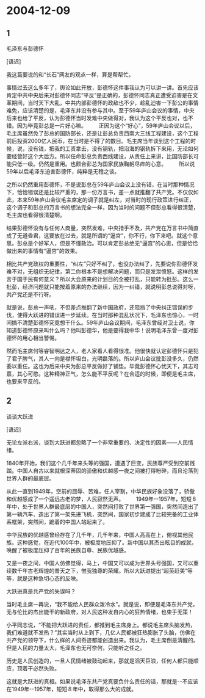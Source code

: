 # 2004-12-09

## 1

毛泽东与彭德怀  

[语迟] 

我这篇要说的和“长石”网友的观点一样，算是帮帮忙。 

事情过去这么多年了，舆论如此开放，彭德怀这件事我认为可以讲一讲。首先应该肯定中共中央后来对彭德怀同志“平反”是正确的，彭德怀同志真正遭受迫害是在文革期间，当时天下大乱，中共内部彭德怀的政敌也不少，趁乱迫害一下彭公的事情难免，应该清楚的是，毛泽东并没有参与其中。至于59年庐山会议的事情，中央后来也给了平反，认为彭德怀当时发难中央做得对，我认为这个平反也对，也不错。因为毕竟彭总是一片好心嘛。  　　正因为这个“好心”，59年庐山会议以后，毛主席虽然免了彭总的国防部长，还是让彭总负责西南大三线工程建设，这个工程前后投资2000亿人民币，在当时是不得了的数目。毛主席当年谈到这个工程的时候，说，没有钱，把我的工资拿去，没有钢轨，把沿海的钢轨拆下来用，无论如何要经营好这个大后方。所以任命彭总负责西线建设，从责任上来讲，比国防部长可能只低一级。仍然是重用。也颇合彭总为国家民族鞠躬尽瘁的心意。  　　所以说59年以后毛泽东迫害彭德怀，纯粹是无稽之谈。 

之所以仍然重用彭德怀，不是说彭总在59年庐山会议上没有错，在当时那种情况下，恰恰错误还是比较严重的，那一份万言书，差一点就推翻了共产党。不仅仅如此，本来59年庐山会议毛主席定的调子就是纠左，对当时的现行政策进行纠正，这个调子和彭总的万言书的想法完全一样，因为当时的问题不但彭总看得很清楚，毛主席也看得很清楚啊。

结果彭德怀没有与任何人商量，突然发难，中央措手不及，共产党在万言书中简直成了无道昏君，这要放在过去，就是所谓的“逼宫”，你不行，你下来吧。就这个意思。彭总是个好军人，但是不懂政治。可以肯定彭总绝无“逼宫”的心思，但是恰恰做出来的事情有“逼宫”的效果。

相比共产党政权的重要性，“纠左”只好不纠了，也没办法纠了，先要说你彭德怀发难不对，无组织无纪律，第二你根本不是想解决问题，而只是发泄愤怒。这样的发言于国于民有何意义？所以大会原来的计划目的全被打乱，只能转为批彭。这么一批彭，经济问题就只能按着原来的办法继续，因为一纠错，就说明彭总说得对呀，共产党还是不行呀。

就是说，彭总一声吼，不但差点推翻了新中国政府，还阻挡了中央纠正错误的步伐，使得大跃进的错误进一步延续。在当时那种混乱状况下，毛泽东也惊心，一时间搞不清楚彭德怀究竟想干什么。59年庐山会议期间，毛泽东曾经对卫士说，你知道彭德怀原来叫什么吗？他叫彭德华，他是要得我中华！说明毛泽东曾一度对彭德怀的用心相当警惕。

然而毛主席何等睿智明达之人，老人家看人看得很准。他很快就认定彭德怀只是犯了君子脾气，其人一向是襟怀坦白，光明磊落的。所以庐山会议批彭没多久，仍然委以重任。这也为后来中央为彭总平反做好了铺垫。毕竟彭德怀心忧天下，其志可嘉，其心可愍。这种精神正气，怎么能不平反呢？在合适的时候，即便是毛主席，也要来平反的。

## 2

谈谈大跃进

[语迟]

无论左派右派，谈到大跃进都忽略了一个非常重要的、决定性的因素――人民情绪。 

1840年开始，我们这个几千年来头等的强国，遭遇了巨变，民族尊严受到空前践踏。中国人自古以来就根深蒂固的骄傲和优越感一夜之间被打得粉碎，而且沦落到世界人群的最底层。 

从此一直到1949年，空前的屈辱、苦难，任人宰割，中华民族好象没落了，骄傲和优越感成了一个遥远古老的梦，人民寂然无声。  　　1949年--1957年，短短８年中，处于世界人群最底层的中国人，突然间打败了世界第一强国，突然间造出了第一辆汽车、造出了第一架先进飞机，突然间，国家初步建成了比较完备的工业体系框架，突然间，跪着的中国人站起来了。 

中华民族的优越感曾经存在了几千年，几千年来，中国人高高在上，俯视其他民族。这种感觉，在近代100年中，被极度地压抑了。新中国以其杰出眩目的成就，唤醒了被极度压抑了百年的民族自尊、民族优越感。 

又是一夜之间，中国人仿佛觉得，马上，中国又可以成为世界头号强国，又可以重续数千年古老辉煌的普天之下，惟我独尊的荣耀。所以大跃进提出“超英赶美”等等，就是这种急切心态的反映。 

大跃进真是共产党的失误吗？ 

当时毛主席一再说，“我不能给人民群众泼冷水”。就是说，即便是毛泽东共产党，无与伦比的杰出能干的新政府，对人民这种发自内心的狂热情绪，也束手无策！ 

小平同志说，“不能把大跃进的责任，都推到毛主席身上。都说毛主席头脑发热，我们难道就不发热？”其实当时从上到下，几亿人民都被狂热膨胀了头脑，仿佛在共产党的领导下，什么样的人间奇迹都能创造出来。我认为，毛主席倒是清醒的。但是人民的力量太大，毛泽东也无可奈何，只能听之任之。 

历史是人民创造的，一旦人民情绪被鼓动起来，那就是滔天巨浪，任何人都只能顺应，顶着干必然失败。 

这就是大跃进的真相。如果说毛泽东共产党真要负什么责任的话，那就是--不应该在1949年--1957年，短短８年中，取得那么大的成就。

